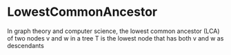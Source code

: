 # LowestCommonAncestor
In graph theory and computer science, the lowest common ancestor (LCA) of two nodes v and w in a tree T is the lowest node that has both v and w as descendants
